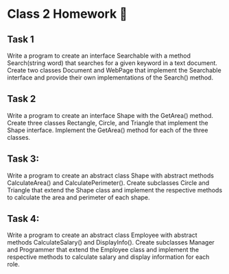 # Class 2 Homework 📒
## Task 1

Write a program to create an interface Searchable with a method Search(string word) that searches for a given keyword in a text document. Create two classes Document and WebPage that implement the Searchable interface and provide their own implementations of the Search() method.

## Task 2

Write a program to create an interface Shape with the GetArea() method. Create three classes Rectangle, Circle, and Triangle that implement the Shape interface. Implement the GetArea() method for each of the three classes.

## Task 3:

Write a program to create an abstract class Shape with abstract methods CalculateArea() and CalculatePerimeter(). Create subclasses Circle and Triangle that extend the Shape class and implement the respective methods to calculate the area and perimeter of each shape.

## Task 4:

 Write a program to create an abstract class Employee with abstract methods CalculateSalary() and DisplayInfo(). Create subclasses Manager and Programmer that extend the Employee class and implement the respective methods to calculate salary and display information for each role.
 